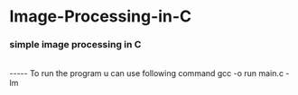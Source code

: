 # Image-Processing-in-C
### simple image processing in C
<br>-----
To run the program u can use following command
  gcc -o run main.c -lm
